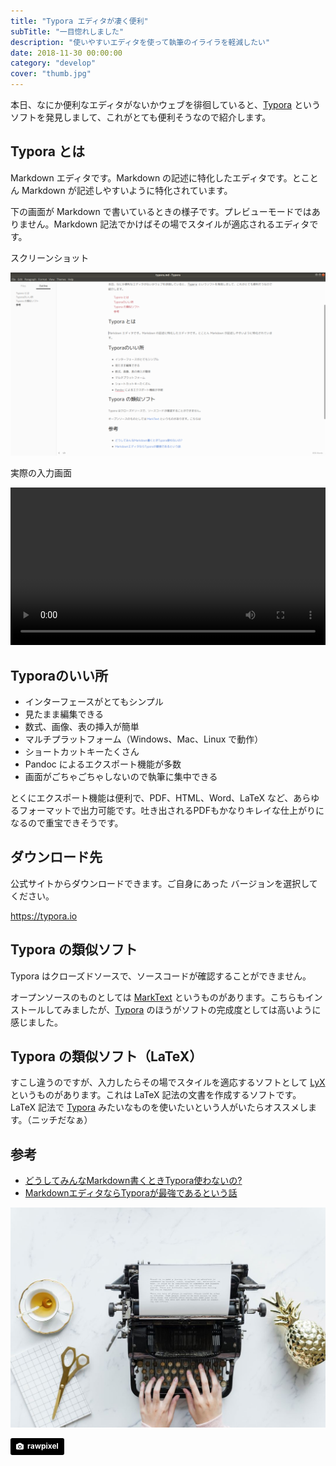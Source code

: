 ```yaml
---
title: "Typora エディタが凄く便利"
subTitle: "一目惚れしました"
description: "使いやすいエディタを使って執筆のイライラを軽減したい"
date: 2018-11-30 00:00:00
category: "develop"
cover: "thumb.jpg"
---
```


本日、なにか便利なエディタがないかウェブを徘徊していると、[Typora][] というソフトを発見しまして、これがとても便利そうなので紹介します。

## Typora とは

Markdown エディタです。Markdown の記述に特化したエディタです。とことん Markdown が記述しやすいように特化されています。

下の画面が Markdown で書いているときの様子です。プレビューモードではありません。Markdown 記法でかけばその場でスタイルが適応されるエディタです。

スクリーンショット

![スクリーンショット](screenshot.png)

実際の入力画面

<video width=100% controls>
  <source src="Typora_fast.mp4" type="video/mp4">
</video>


## Typoraのいい所

* インターフェースがとてもシンプル
* 見たまま編集できる
* 数式、画像、表の挿入が簡単
* マルチプラットフォーム（Windows、Mac、Linux で動作）
* ショートカットキーたくさん
* Pandoc によるエクスポート機能が多数
* 画面がごちゃごちゃしないので執筆に集中できる

とくにエクスポート機能は便利で、PDF、HTML、Word、LaTeX など、あらゆるフォーマットで出力可能です。吐き出されるPDFもかなりキレイな仕上がりになるので重宝できそうです。

## ダウンロード先

公式サイトからダウンロードできます。ご自身にあった バージョンを選択してください。

https://typora.io

## Typora の類似ソフト

Typora はクローズドソースで、ソースコードが確認することができません。

オープンソースのものとしては [MarkText](https://marktext.github.io/website/) というものがあります。こちらもインストールしてみましたが、[Typora][] のほうがソフトの完成度としては高いように感じました。

## Typora の類似ソフト（LaTeX）

すこし違うのですが、入力したらその場でスタイルを適応するソフトとして [LyX](https://www.lyx.org/WebJa.Home) というものがあります。これは LaTeX 記法の文書を作成するソフトです。LaTeX 記法で [Typora][] みたいなものを使いたいという人がいたらオススメします。（ニッチだなぁ）

## 参考

* [どうしてみんなMarkdown書くときTypora使わないの?](https://qiita.com/AnchorBlues/items/532dba54cd2f0465af97)
* [MarkdownエディタならTyporaが最強であるという話](http://msyksphinz.hatenablog.com/entry/2018/08/25/021047)

[Typora]: https://typora.io

![](typewriter.jpg)

<a style="background-color:black;color:white;text-decoration:none;padding:4px 6px;font-family:-apple-system, BlinkMacSystemFont, &quot;San Francisco&quot;, &quot;Helvetica Neue&quot;, Helvetica, Ubuntu, Roboto, Noto, &quot;Segoe UI&quot;, Arial, sans-serif;font-size:12px;font-weight:bold;line-height:1.2;display:inline-block;border-radius:3px" href="https://unsplash.com/@rawpixel?utm_medium=referral&amp;utm_campaign=photographer-credit&amp;utm_content=creditBadge" target="_blank" rel="noopener noreferrer" title="Download free do whatever you want high-resolution photos from rawpixel"><span style="display:inline-block;padding:2px 3px"><svg xmlns="http://www.w3.org/2000/svg" style="height:12px;width:auto;position:relative;vertical-align:middle;top:-1px;fill:white" viewBox="0 0 32 32"><title>unsplash-logo</title><path d="M20.8 18.1c0 2.7-2.2 4.8-4.8 4.8s-4.8-2.1-4.8-4.8c0-2.7 2.2-4.8 4.8-4.8 2.7.1 4.8 2.2 4.8 4.8zm11.2-7.4v14.9c0 2.3-1.9 4.3-4.3 4.3h-23.4c-2.4 0-4.3-1.9-4.3-4.3v-15c0-2.3 1.9-4.3 4.3-4.3h3.7l.8-2.3c.4-1.1 1.7-2 2.9-2h8.6c1.2 0 2.5.9 2.9 2l.8 2.4h3.7c2.4 0 4.3 1.9 4.3 4.3zm-8.6 7.5c0-4.1-3.3-7.5-7.5-7.5-4.1 0-7.5 3.4-7.5 7.5s3.3 7.5 7.5 7.5c4.2-.1 7.5-3.4 7.5-7.5z"></path></svg></span><span style="display:inline-block;padding:2px 3px">rawpixel</span></a>
